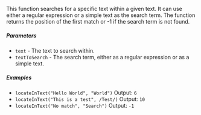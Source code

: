 This function searches for a specific text within a given text. It can use either a regular expression or a simple text as the search term. The function returns the position of the first match or -1 if the search term is not found.

##### Parameters
* `text` - The text to search within.
* `textToSearch` - The search term, either as a regular expression or as a simple text.

##### Examples
* `locateInText("Hello World", "World")` Output: `6`
* `locateInText("This is a test", /Test/)` Output: `10`
* `locateInText("No match", "Search")` Output: `-1`
